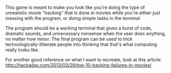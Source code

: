 This game is meant to make you look like you're doing the type of unrealistic movie "hacking" that is done in movies
while you're either just messing with the program, or doing simple tasks in the terminal.

The program should be a working terminal that gives a burst of code, dramatic sounds, and unnecessary nonsense when the
user does anything, no matter how minor. The final program can be used to trick technologically-illiterate people into
thinking that that's what computing really looks like.

For another good reference on what I want to recreate, look at this article: http://hackaday.com/2013/03/28/top-10-hacking-failures-in-movies/
